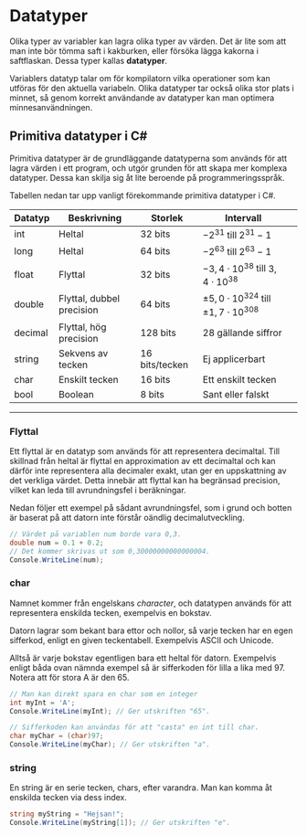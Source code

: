 # Datatyper

Olika typer av variabler kan lagra olika typer av värden. Det är lite som att man inte bör tömma saft i kakburken, eller försöka lägga kakorna i saftflaskan. Dessa typer kallas **datatyper**. 

Variablers datatyp talar om för kompilatorn vilka operationer som kan utföras för den aktuella variabeln. Olika datatyper tar också olika stor plats i minnet, så genom korrekt användande av datatyper kan man optimera minnesanvändningen. 

## Primitiva datatyper i C\#
Primitiva datatyper är de grundläggande datatyperna som används för att lagra värden i ett program, och utgör grunden för att skapa mer komplexa datatyper. Dessa kan skilja sig åt lite beroende på programmeringsspråk. 

Tabellen nedan tar upp vanligt förekommande primitiva datatyper i C#.

| Datatyp | Beskrivning               | Storlek        | Intervall                                                    |     |
| ------- | ------------------------- | -------------- | ------------------------------------------------------------ | --- |
| int     | Heltal                    | 32 bits        | $-2{^3}{^1}$ till $2{^3}{^1}-1$                              |     |
| long    | Heltal                    | 64 bits        | $-2{^6}{^3}$ till $2{^6}{^3}-1$                              |     |
| float   | Flyttal                   | 32 bits        | $-3,4\cdot10{^3}{^8}$ till $3,4\cdot10{^3}{^8}$              |     |
| double  | Flyttal, dubbel precision | 64 bits        | $\pm5,0\cdot10{^3}{^2}{^4}$ till $\pm1,7\cdot10{^3}{^0}{^8}$ |     |
| decimal | Flyttal, hög precision    | 128 bits       | 28 gällande siffror                                          |     |
| string  | Sekvens av tecken         | 16 bits/tecken | Ej applicerbart                                              |     |
| char    | Enskilt tecken            | 16 bits        | Ett enskilt tecken                                           |     |
| bool    | Boolean                   | 8 bits         | Sant eller falskt                                            |     |

<hr>

### Flyttal
Ett flyttal är en datatyp som används för att representera decimaltal. Till skillnad från heltal är flyttal en approximation av ett decimaltal och kan därför inte representera alla decimaler exakt, utan ger en uppskattning av det verkliga värdet. Detta innebär att flyttal kan ha begränsad precision, vilket kan leda till avrundningsfel i beräkningar. 

Nedan följer ett exempel på sådant avrundningsfel, som i grund och botten är baserat på att datorn inte förstår oändlig decimalutveckling.
```csharp
// Värdet på variablen num borde vara 0,3.
double num = 0.1 + 0.2; 
// Det kommer skrivas ut som 0,30000000000000004.
Console.WriteLine(num);
```

### char
Namnet kommer från engelskans *character*, och datatypen används för att representera enskilda tecken, exempelvis en bokstav. 

Datorn lagrar som bekant bara ettor och nollor, så varje tecken har en egen sifferkod, enligt en given teckentabell. Exempelvis ASCII och Unicode. 

Alltså är varje bokstav egentligen bara ett heltal för datorn. Exempelvis enligt båda ovan nämnda exempel så är sifferkoden för lilla a lika med 97. Notera att för stora A är den 65.
```csharp
// Man kan direkt spara en char som en integer
int myInt = 'A';
Console.WriteLine(myInt); // Ger utskriften "65".

// Sifferkoden kan användas för att "casta" en int till char.
char myChar = (char)97;
Console.WriteLine(myChar); // Ger utskriften "a".
```
### string
En string är en serie tecken, chars, efter varandra. Man kan komma åt enskilda tecken via dess index.
```csharp
string myString = "Hejsan!";
Console.WriteLine(myString[1]); // Ger utskriften "e".
```
